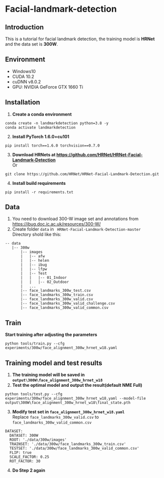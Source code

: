 # Facial-landmark-detection

## Introduction
This is a tutorial for facial landmark detection, the training model is **HRNet** and the data set is **300W**.
## Environment
* Windows10
* CUDA 10.2
* cuDNN v8.0.2
* GPU: NVIDIA GeForce GTX 1660 Ti

## Installation
1. **Create a conda environment**
```
conda create -n landmarkdetection python=3.8 -y
conda activate landmarkdetection
```
2. **Install PyTorch 1.6.0+cu101**
```
pip install torch==1.6.0 torchvision==0.7.0
```
3. **Download HRNets at <https://github.com/HRNet/HRNet-Facial-Landmark-Detection>**  
Or
```
git clone https://github.com/HRNet/HRNet-Facial-Landmark-Detection.git
```
4. **Install build requirements**
```
pip install -r requirements.txt
```
## Data
1. You need to download 300-W image set and annotations from <https://ibug.doc.ic.ac.uk/resources/300-W/>
2. Create folder ```data``` in ``` HRNet-Facial-Landmark-Detection-master```  
Directory shold like this:
```
-- data
   |-- 300w
       |-- images
       |   |-- afw
       |   |-- helen
       |   |-- ibug
       |   |-- lfpw
       |   |-- Test
       |   |   |-- 01_Indoor
       |   |   |-- 02_Outdoor
       |   ...
       |-- face_landmarks_300w_test.csv
       |-- face_landmarks_300w_train.csv
       |-- face_landmarks_300w_valid.csv
       |-- face_landmarks_300w_valid_challenge.csv
       |-- face_landmarks_300w_valid_common.csv
```
## Train
**Start training after adjusting the parameters**
```
python tools/train.py --cfg experiments/300w/face_alignment_300w_hrnet_w18.yaml
```
## Training model and test results
1. **The training model will be saved in ```output\300W\face_alignment_300w_hrnet_w18```**
2. **Test the optimal model and output the result(default NME Full)**
```
python tools/test.py --cfg experiments/300w/face_alignment_300w_hrnet_w18.yaml --model-file output\300W\face_alignment_300w_hrnet_w18\final_state.pth
```
3. **Modify test set in ```face_alignment_300w_hrnet_w18.yaml```**  
Replace ```face_landmarks_300w_valid.csv``` to ```face_landmarks_300w_valid_common.csv```
```
DATASET:
  DATASET: 300W
  ROOT: './data/300w/images'
  TRAINSET: './data/300w/face_landmarks_300w_train.csv'
  TESTSET: './data/300w/face_landmarks_300w_valid_common.csv'
  FLIP: true
  SCALE_FACTOR: 0.25
  ROT_FACTOR: 30
``` 
4. **Do Step 2 again**
